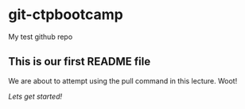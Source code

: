 # git-ctpbootcamp
My test github repo
## This is our first README file
We are about to attempt using the pull command in this lecture. Woot! 

*Lets get started!*
